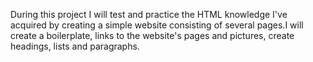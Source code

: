 During this project I will test and practice the HTML knowledge I've acquired by creating a simple website consisting of several pages.I will create a boilerplate, links to the website's pages and pictures, create headings, lists and paragraphs.